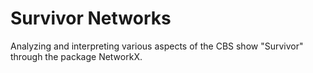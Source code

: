 # Survivor Networks
 Analyzing and interpreting various aspects of the CBS show "Survivor" through the package NetworkX.
